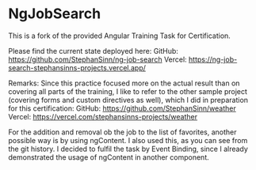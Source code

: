 # NgJobSearch

This is a fork of the provided Angular Training Task for Certification.

Please find the current state deployed here:
GitHub: https://github.com/StephanSinn/ng-job-search
Vercel: https://ng-job-search-stephansinns-projects.vercel.app/

Remarks:
Since this practice focused more on the actual result than on covering all parts of the training, 
I like to refer to the other sample project (covering forms and custom directives as well), which I did in preparation for this certification:
GitHub: https://github.com/StephanSinn/weather
Vercel: https://vercel.com/stephansinns-projects/weather

For the addition and removal ob the job to the list of favorites, another possible way is by using ngContent. I also used this, as you can see from 
the git history. I decided to fulfil the task by Event Binding, since I already demonstrated the usage of ngContent in another component.  
